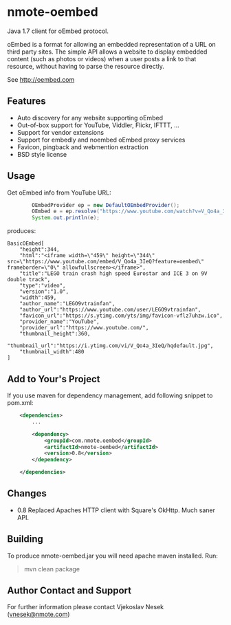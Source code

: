 nmote-oembed
=====================================

Java 1.7 client for oEmbed protocol.

oEmbed is a format for allowing an embedded representation of a URL on third party sites. The simple API allows a website to display embedded content (such as photos or videos) when a user posts a link to that resource, without having to parse the resource directly.

See http://oembed.com

Features
--------

* Auto discovery for any website supporting oEmbed
* Out-of-box support for YouTube, Viddler, Flickr, IFTTT, ...
* Support for vendor extensions
* Support for embedly and noembed oEmbed proxy services
* Favicon, pingback and webmention extraction
* BSD style license

Usage
-----

Get oEmbed info from YouTube URL:

```java
		OEmbedProvider ep = new DefaultOEmbedProvider();
		OEmbed e = ep.resolve("https://www.youtube.com/watch?v=V_Qo4a_3IeQ");
		System.out.println(e);
```

produces:
```
BasicOEmbed[
	"height":344,
	"html":"<iframe width=\"459\" height=\"344\" src=\"https://www.youtube.com/embed/V_Qo4a_3IeQ?feature=oembed\" frameborder=\"0\" allowfullscreen></iframe>",
	"title":"LEGO train crash high speed Eurostar and ICE 3 on 9V double track",
	"type":"video",
	"version":"1.0",
	"width":459,
	"author_name":"LEGO9vtrainfan",
	"author_url":"https://www.youtube.com/user/LEGO9vtrainfan",
	"favicon_url":"https://s.ytimg.com/yts/img/favicon-vflz7uhzw.ico",
	"provider_name":"YouTube",
	"provider_url":"https://www.youtube.com/",
	"thumbnail_height":360,
	"thumbnail_url":"https://i.ytimg.com/vi/V_Qo4a_3IeQ/hqdefault.jpg",
	"thumbnail_width":480
]
```

Add to Your's Project
---------------------

If you use maven for dependency management, add following snippet to pom.xml:

```xml
	<dependencies>
		...

		<dependency>
			<groupId>com.nmote.oembed</groupId>
			<artifactId>nmote-oembed</artifactId>
			<version>0.8</version>
		</dependency>

	</dependencies>
```

Changes
-------

* 0.8 Replaced Apaches HTTP client with Square's OkHttp. Much saner API.

Building
--------
To produce nmote-oembed.jar you will need apache maven installed. Run:

> mvn clean package



Author Contact and Support
--------------------------

For further information please contact
Vjekoslav Nesek (vnesek@nmote.com)

